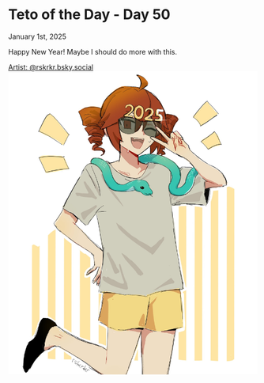 # Teto of the Day - Day 50
<div class="post-date">January 1st, 2025</div>

Happy New Year! Maybe I should do more with this.

[Artist: @rskrkr.bsky.social](https://bsky.app/profile/rskrkr.bsky.social/post/3leni3a6mkj25)
![Kasane Teto Art](/totd/DAY_50.jpg)